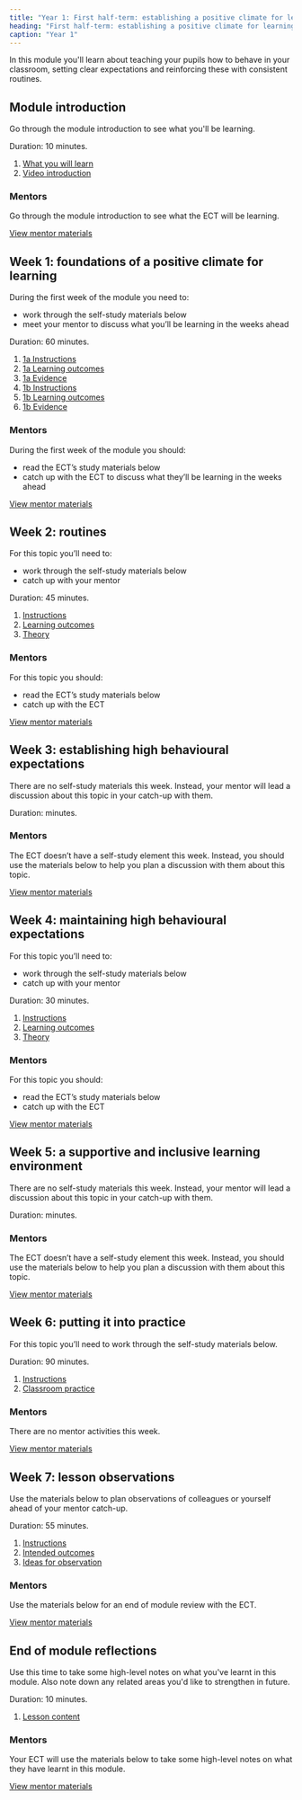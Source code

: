 ```yaml
---
title: "Year 1: First half-term: establishing a positive climate for learning"
heading: "First half-term: establishing a positive climate for learning"
caption: "Year 1"
---
```


In this module you'll learn about teaching your pupils how to behave in your classroom, setting clear expectations and reinforcing these with consistent routines.

## Module introduction

Go through the module introduction to see what you'll be learning.

Duration: 10 minutes.

1. [What you will learn](/education-development-trust/year-1-establishing-a-positive-climate-for-learning/intro-ect-what-you-will-learn)
2. [Video introduction](/education-development-trust/year-1-establishing-a-positive-climate-for-learning/intro-ect-video-introduction)

### Mentors

Go through the module introduction to see what the ECT will be learning.

[View mentor materials](/education-development-trust/year-1-establishing-a-positive-climate-for-learning/autumn-week-0-mentor-materials)

## Week 1: foundations of a positive climate for learning

During the first week of the module you need to:

- work through the self-study materials below
- meet your mentor to discuss what you’ll be learning in the weeks ahead

Duration: 60 minutes.

1. [1a Instructions](/education-development-trust/year-1-establishing-a-positive-climate-for-learning/autumn-week-1-ect-1a-instructions)
2. [1a Learning outcomes](/education-development-trust/year-1-establishing-a-positive-climate-for-learning/autumn-week-1-ect-1a-learning-outcomes)
3. [1a Evidence](/education-development-trust/year-1-establishing-a-positive-climate-for-learning/autumn-week-1-ect-1a-evidence)
4. [1b Instructions](/education-development-trust/year-1-establishing-a-positive-climate-for-learning/autumn-week-1-ect-1b-instructions)
5. [1b Learning outcomes](/education-development-trust/year-1-establishing-a-positive-climate-for-learning/autumn-week-1-ect-1b-learning-outcomes)
6. [1b Evidence](/education-development-trust/year-1-establishing-a-positive-climate-for-learning/autumn-week-1-ect-1b-evidence)

### Mentors

During the first week of the module you should:

- read the ECT’s study materials below
- catch up with the ECT to discuss what they’ll be learning in the weeks ahead

[View mentor materials](/education-development-trust/year-1-establishing-a-positive-climate-for-learning/autumn-week-1-mentor-materials)

## Week 2: routines

For this topic you’ll need to:

- work through the self-study materials below
- catch up with your mentor

Duration: 45 minutes.

1. [Instructions](/education-development-trust/year-1-establishing-a-positive-climate-for-learning/autumn-week-2-ect-instructions)
2. [Learning outcomes](/education-development-trust/year-1-establishing-a-positive-climate-for-learning/autumn-week-2-ect-learning-outcomes)
3. [Theory](/education-development-trust/year-1-establishing-a-positive-climate-for-learning/autumn-week-2-ect-theory)

### Mentors

For this topic you should:

- read the ECT’s study materials below
- catch up with the ECT

[View mentor materials](/education-development-trust/year-1-establishing-a-positive-climate-for-learning/autumn-week-2-mentor-materials)

## Week 3: establishing high behavioural expectations

There are no self-study materials this week. Instead, your mentor will lead a discussion about this topic in your catch-up with them.

Duration: minutes.

### Mentors

The ECT doesn’t have a self-study element this week. Instead, you should use the materials below to help you plan a discussion with them about this topic.

[View mentor materials](/education-development-trust/year-1-establishing-a-positive-climate-for-learning/autumn-week-3-mentor-materials)

## Week 4: maintaining high behavioural expectations

For this topic you’ll need to:

- work through the self-study materials below
- catch up with your mentor

Duration: 30 minutes.

1. [Instructions](/education-development-trust/year-1-establishing-a-positive-climate-for-learning/autumn-week-4-ect-instructions)
2. [Learning outcomes](/education-development-trust/year-1-establishing-a-positive-climate-for-learning/autumn-week-4-ect-learning-outcomes)
3. [Theory](/education-development-trust/year-1-establishing-a-positive-climate-for-learning/autumn-week-4-ect-theory)

### Mentors

For this topic you should:

- read the ECT’s study materials below
- catch up with the ECT

[View mentor materials](/education-development-trust/year-1-establishing-a-positive-climate-for-learning/autumn-week-4-mentor-materials)

## Week 5: a supportive and inclusive learning environment

There are no self-study materials this week. Instead, your mentor will lead a discussion about this topic in your catch-up with them.

Duration: minutes.

### Mentors

The ECT doesn’t have a self-study element this week. Instead, you should use the materials below to help you plan a discussion with them about this topic.

[View mentor materials](/education-development-trust/year-1-establishing-a-positive-climate-for-learning/autumn-week-5-mentor-materials)

## Week 6: putting it into practice

For this topic you’ll need to work through the self-study materials below.

Duration: 90 minutes.

1. [Instructions](/education-development-trust/year-1-establishing-a-positive-climate-for-learning/autumn-week-6-ect-instructions)
2. [Classroom practice](/education-development-trust/year-1-establishing-a-positive-climate-for-learning/autumn-week-6-ect-classroom-practice)

### Mentors

There are no mentor activities this week.

[View mentor materials](/education-development-trust/year-1-establishing-a-positive-climate-for-learning/autumn-week-6-mentor-materials)

## Week 7: lesson observations

Use the materials below to plan observations of colleagues or yourself ahead of your mentor catch-up.

Duration: 55 minutes.

1. [Instructions](/education-development-trust/year-1-establishing-a-positive-climate-for-learning/autumn-week-7-ect-instructions)
2. [Intended outcomes](/education-development-trust/year-1-establishing-a-positive-climate-for-learning/autumn-week-7-ect-intended-outcomes)
3. [Ideas for observation](/education-development-trust/year-1-establishing-a-positive-climate-for-learning/autumn-week-7-ect-ideas-for-observation)

### Mentors

Use the materials below for an end of module review with the ECT.

[View mentor materials](/education-development-trust/year-1-establishing-a-positive-climate-for-learning/autumn-week-7-mentor-materials)

## End of module reflections

Use this time to take some high-level notes on what you've learnt in this module. Also note down any related areas you'd like to strengthen in future.

Duration: 10 minutes.

1. [Lesson content](/education-development-trust/year-1-establishing-a-positive-climate-for-learning/intro-ect-lesson-content)

### Mentors

Your ECT will use the materials below to take some high-level notes on what they have learnt in this module.

[View mentor materials](/education-development-trust/year-1-establishing-a-positive-climate-for-learning/autumn-week-0-mentor-materials)
